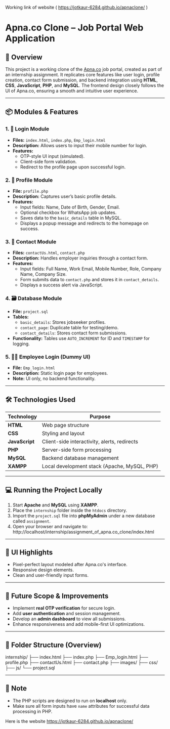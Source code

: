 Working link of website (  https://jotkaur-6284.github.io/apnaclone/ )

# Apna.co Clone – Job Portal Web Application

## 📝 Overview
This project is a working clone of the [Apna.co](https://apna.co) job portal, created as part of an internship assignment. It replicates core features like user login, profile creation, contact form submission, and backend integration using **HTML**, **CSS**, **JavaScript**, **PHP**, and **MySQL**. The frontend design closely follows the UI of Apna.co, ensuring a smooth and intuitive user experience.

---

## 📦 Modules & Features

### 1. 🔐 Login Module
- **Files:** `index.html`, `index.php`, `Emp_login.html`
- **Description:** Allows users to input their mobile number for login.
- **Features:**
  - OTP-style UI input (simulated).
  - Client-side form validation.
  - Redirect to the profile page upon successful login.

### 2. 👤 Profile Module
- **File:** `profile.php`
- **Description:** Captures user’s basic profile details.
- **Features:**
  - Input fields: Name, Date of Birth, Gender, Email.
  - Optional checkbox for WhatsApp job updates.
  - Saves data to the `basic_details` table in MySQL.
  - Displays a popup message and redirects to the homepage on success.

### 3. 📨 Contact Module
- **Files:** `contactUs.html`, `contact.php`
- **Description:** Handles employer inquiries through a contact form.
- **Features:**
  - Input fields: Full Name, Work Email, Mobile Number, Role, Company Name, Company Size.
  - Form submits data to `contact.php` and stores it in `contact_details`.
  - Displays a success alert via JavaScript.

### 4. 🗃️ Database Module
- **File:** `project.sql`
- **Tables:**
  - `basic_details`: Stores jobseeker profiles.
  - `contact_page`: Duplicate table for testing/demo.
  - `contact_details`: Stores contact form submissions.
- **Functionality:** Tables use `AUTO_INCREMENT` for ID and `TIMESTAMP` for logging.

### 5. 🧑‍💼 Employee Login (Dummy UI)
- **File:** `Emp_login.html`
- **Description:** Static login page for employees.
- **Note:** UI only, no backend functionality.

---

## 🛠️ Technologies Used

| Technology | Purpose |
|------------|---------|
| **HTML**   | Web page structure |
| **CSS**    | Styling and layout |
| **JavaScript** | Client-side interactivity, alerts, redirects |
| **PHP**    | Server-side form processing |
| **MySQL**  | Backend database management |
| **XAMPP**  | Local development stack (Apache, MySQL, PHP) |

---

## 💻 Running the Project Locally

1. Start **Apache** and **MySQL** using **XAMPP**.
2. Place the `internship` folder inside the `htdocs` directory.
3. Import the `project.sql` file into **phpMyAdmin** under a new database called `assignment`.
4. Open your browser and navigate to: http://localhost/internship/assignment_of_apna.co_clone/index.html


---

## 🎨 UI Highlights

- Pixel-perfect layout modeled after Apna.co's interface.
- Responsive design elements.
- Clean and user-friendly input forms.

---

## 🚀 Future Scope & Improvements

- Implement **real OTP verification** for secure login.
- Add **user authentication** and session management.
- Develop an **admin dashboard** to view all submissions.
- Enhance responsiveness and add mobile-first UI optimizations.

---

## 📁 Folder Structure (Overview)

internship/ 
├── index.html 
├── index.php 
├── Emp_login.html 
├── profile.php 
├── contactUs.html 
├── contact.php 
├── images/ 
├── css/ 
├── js/ 
└── project.sql

---

## 📌 Note
- The PHP scripts are designed to run on **localhost** only.
- Make sure all form inputs have `name` attributes for successful data processing in PHP.

Here is the website  https://jotkaur-6284.github.io/apnaclone/
